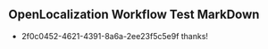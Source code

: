 ## OpenLocalization Workflow Test MarkDown
* 2f0c0452-4621-4391-8a6a-2ee23f5c5e9f thanks!

<!--HONumber=Aug16_HO1-->


